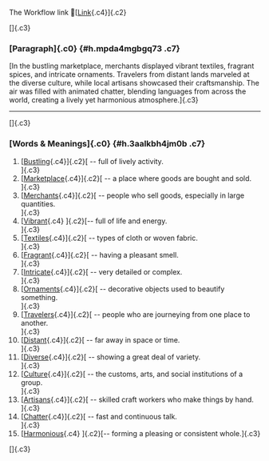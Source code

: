 The Workflow link
👏[[Link](https://www.google.com/url?q=http://www.google.com&sa=D&source=editors&ust=1756282853798113&usg=AOvVaw3BZSKn2HWAWW_Xn-f5IPj2){.c4}]{.c2}

[]{.c3}

### [Paragraph]{.c0} {#h.mpda4mgbgq73 .c7}

[In the bustling marketplace, merchants displayed vibrant textiles,
fragrant spices, and intricate ornaments. Travelers from distant lands
marveled at the diverse culture, while local artisans showcased their
craftsmanship. The air was filled with animated chatter, blending
languages from across the world, creating a lively yet harmonious
atmosphere.]{.c3}

------------------------------------------------------------------------

[]{.c3}

### [Words & Meanings]{.c0} {#h.3aalkbh4jm0b .c7}

1.  [[Bustling](https://www.google.com/url?q=http://www.google.com&sa=D&source=editors&ust=1756282853798945&usg=AOvVaw0h_QqPBK7q-w43jVs7xmmy){.c4}]{.c2}[ --
    full of lively activity.\
    ]{.c3}
2.  [[Marketplace](https://www.google.com/url?q=http://www.google.com&sa=D&source=editors&ust=1756282853799149&usg=AOvVaw1aLyq01AAisLbGoZCOKIRY){.c4}]{.c2}[ --
    a place where goods are bought and sold.\
    ]{.c3}
3.  [[Merchants](https://www.google.com/url?q=http://www.google.com&sa=D&source=editors&ust=1756282853799325&usg=AOvVaw0ZLn1jxTBDqtQvpT0_UKzb){.c4}]{.c2}[ --
    people who sell goods, especially in large quantities.\
    ]{.c3}
4.  [[Vibrant](https://www.google.com/url?q=http://www.google.com&sa=D&source=editors&ust=1756282853799521&usg=AOvVaw12Tt9j6Cu6KM-rHqp-NyfL){.c4}
    ]{.c2}[-- full of life and energy.\
    ]{.c3}
5.  [[Textiles](https://www.google.com/url?q=http://www.google.com&sa=D&source=editors&ust=1756282853799662&usg=AOvVaw1hajLrV-BO1JgVZ-Ma-HvZ){.c4}]{.c2}[ --
    types of cloth or woven fabric.\
    ]{.c3}
6.  [[Fragrant](https://www.google.com/url?q=http://www.google.com&sa=D&source=editors&ust=1756282853799807&usg=AOvVaw3PGDSiUG1Xs5a-poJ--oBs){.c4}]{.c2}[ --
    having a pleasant smell.\
    ]{.c3}
7.  [[Intricate](https://www.google.com/url?q=http://www.google.com&sa=D&source=editors&ust=1756282853799968&usg=AOvVaw07W6qoCytOtqfq1BYEcRpy){.c4}]{.c2}[ --
    very detailed or complex.\
    ]{.c3}
8.  [[Ornaments](https://www.google.com/url?q=http://www.google.com&sa=D&source=editors&ust=1756282853800115&usg=AOvVaw2J7xN6OxCD-gcCLPvXfrib){.c4}]{.c2}[ --
    decorative objects used to beautify something.\
    ]{.c3}
9.  [[Travelers](https://www.google.com/url?q=http://www.google.com&sa=D&source=editors&ust=1756282853800287&usg=AOvVaw3zK6zd-XcTmgPV0kCdGsBZ){.c4}]{.c2}[ --
    people who are journeying from one place to another.\
    ]{.c3}
10. [[Distant](https://www.google.com/url?q=http://www.google.com&sa=D&source=editors&ust=1756282853800461&usg=AOvVaw3JQLvKmDMFrjaszQbWnFw3){.c4}]{.c2}[ --
    far away in space or time.\
    ]{.c3}
11. [[Diverse](https://www.google.com/url?q=http://www.google.com&sa=D&source=editors&ust=1756282853800620&usg=AOvVaw0KIL1MuKmED60WZADxP5I5){.c4}]{.c2}[ --
    showing a great deal of variety.\
    ]{.c3}
12. [[Culture](https://www.google.com/url?q=http://www.google.com&sa=D&source=editors&ust=1756282853800760&usg=AOvVaw16WVS5jq_icaT4S70ba5Vc){.c4}]{.c2}[ --
    the customs, arts, and social institutions of a group.\
    ]{.c3}
13. [[Artisans](https://www.google.com/url?q=http://www.google.com&sa=D&source=editors&ust=1756282853800926&usg=AOvVaw3ZzHsvjFOkQJkBvgzdvmbt){.c4}]{.c2}[ --
    skilled craft workers who make things by hand.\
    ]{.c3}
14. [[Chatter](https://www.google.com/url?q=http://www.google.com&sa=D&source=editors&ust=1756282853801085&usg=AOvVaw28SzdGgHuLhT5Z6JhlpRJg){.c4}]{.c2}[ --
    fast and continuous talk.\
    ]{.c3}
15. [[Harmonious](https://www.google.com/url?q=http://www.google.com&sa=D&source=editors&ust=1756282853801313&usg=AOvVaw2ghtWHLVINeRfCF1RDWK2h){.c4}
    ]{.c2}[-- forming a pleasing or consistent whole.]{.c3}

[]{.c3}
